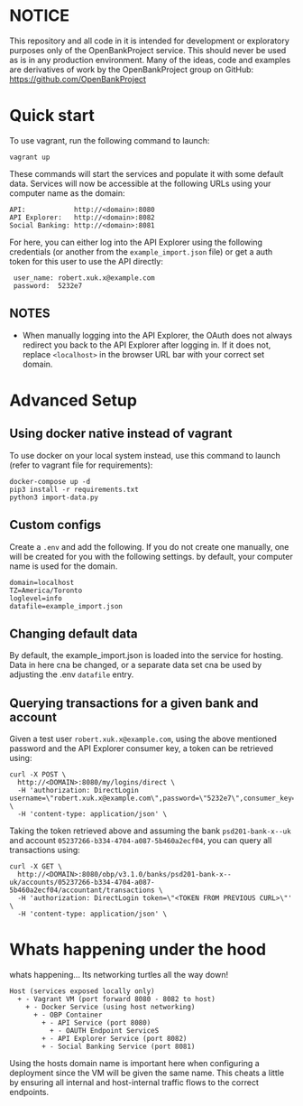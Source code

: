 # NOTICE
This repository and all code in it is intended for development or exploratory purposes only of the OpenBankProject service. This should never be used as is in any production environment. Many of the ideas, code and examples are derivatives of work by the OpenBankProject group on GitHub: https://github.com/OpenBankProject


# Quick start
To use vagrant, run the following command to launch:
```
vagrant up
```

These commands will start the services and populate it with some default data. Services will now be accessible at the following URLs using your computer name as the domain:
```
API:            http://<domain>:8080
API Explorer:   http://<domain>:8082
Social Banking: http://<domain>:8081
```

For here, you can either log into the API Explorer using the following credentials (or another from the `example_import.json` file) or get a auth token for this user to use the API directly:
```
 user_name: robert.xuk.x@example.com
 password:  5232e7
```

## NOTES
- When manually logging into the API Explorer, the OAuth does not always redirect you back to the API Explorer after logging in. If it does not, replace `<localhost>` in the browser URL bar with your correct set domain.


# Advanced Setup

## Using docker native instead of vagrant
To use docker on your local system instead, use this command to launch (refer to vagrant file for requirements):
```
docker-compose up -d
pip3 install -r requirements.txt
python3 import-data.py
```

## Custom configs
Create a `.env` and add the following. If you do not create one manually, one will be created for you with the following settings. by default, your computer name is used for the domain.
```
domain=localhost
TZ=America/Toronto
loglevel=info
datafile=example_import.json
```

## Changing default data
By default, the example_import.json is loaded into the service for hosting. Data in here cna be changed, or a separate data set cna be used by adjusting the .env `datafile` entry.

## Querying transactions for a given bank and account
Given a test user `robert.xuk.x@example.com`, using the above mentioned password and the API Explorer consumer key, a token can be retrieved using:
```
curl -X POST \
  http://<DOMAIN>:8080/my/logins/direct \
  -H 'authorization: DirectLogin username=\"robert.xuk.x@example.com\",password=\"5232e7\",consumer_key=\"zmpkpwsa5mpuovsp0ms00c5agwzofwixlypolpet\"' \
  -H 'content-type: application/json' \
```

Taking the token retrieved above and assuming the bank `psd201-bank-x--uk` and account `05237266-b334-4704-a087-5b460a2ecf04`, you can query all transactions using:
```
curl -X GET \
  http://<DOMAIN>:8080/obp/v3.1.0/banks/psd201-bank-x--uk/accounts/05237266-b334-4704-a087-5b460a2ecf04/accountant/transactions \
  -H 'authorization: DirectLogin token=\"<TOKEN FROM PREVIOUS CURL>\"' \
  -H 'content-type: application/json' \
```


# Whats happening under the hood

whats happening... Its networking turtles all the way down!

```
Host (services exposed locally only)
  + - Vagrant VM (port forward 8080 - 8082 to host)
    + - Docker Service (using host networking)
      + - OBP Container
        + - API Service (port 8080)
          + - OAUTH Endpoint ServiceS
        + - API Explorer Service (port 8082)
        + - Social Banking Service (port 8081)
```

Using the hosts domain name is important here when configuring a deployment since the VM will be given the same name. This cheats a little by ensuring all internal and host-internal traffic flows to the correct endpoints.
